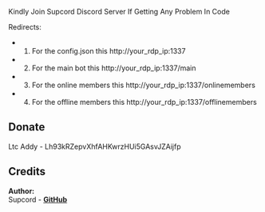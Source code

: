 Kindly Join Supcord Discord Server If Getting Any Problem In Code

Redirects:

- 1. For the config.json this  http://your_rdp_ip:1337
- 2. For the main bot this  http://your_rdp_ip:1337/main
- 3. For the online members this  http://your_rdp_ip:1337/onlinemembers
- 4. For the offline members this  http://your_rdp_ip:1337/offlinemembers

## Donate
Ltc Addy - Lh93kRZepvXhfAHKwrzHUi5GAsvJZAijfp

## Credits
**Author:**  
Supcord - **[GitHub](https://github.com/supcord)**
